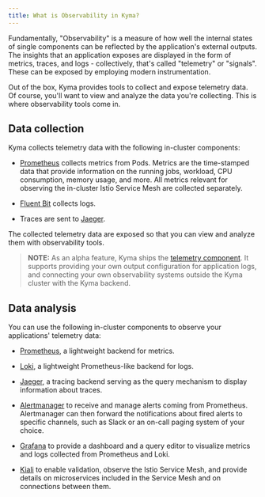 ```yaml
---
title: What is Observability in Kyma?
---
```


Fundamentally, "Observability" is a measure of how well the internal states of single components can be reflected by the application's external outputs. The insights that an application exposes are displayed in the form of metrics, traces, and logs - collectively, that's called "telemetry" or "signals". These can be exposed by employing modern instrumentation.

Out of the box, Kyma provides tools to collect and expose telemetry data. Of course, you'll want to view and analyze the data you're collecting. This is where observability tools come in.

## Data collection

Kyma collects telemetry data with the following in-cluster components:

- [Prometheus](https://prometheus.io/docs/introduction) collects metrics from Pods. Metrics are the time-stamped data that provide information on the running jobs, workload, CPU consumption, memory usage, and more. All metrics relevant for observing the in-cluster Istio Service Mesh are collected separately.

- [Fluent Bit](https://fluentbit.io/) collects logs.

- Traces are sent to [Jaeger](https://www.jaegertracing.io/docs).

The collected telemetry data are exposed so that you can view and analyze them with observability tools.

> **NOTE:** As an alpha feature, Kyma ships the [telemetry component](./obsv-04-telemetry-in-kyma.md). It supports providing your own output configuration for application logs, and connecting your own observability systems outside the Kyma cluster with the Kyma backend.

## Data analysis

You can use the following in-cluster components to observe your applications' telemetry data:

- [Prometheus](https://prometheus.io/docs/introduction), a lightweight backend for metrics.
- [Loki](https://github.com/grafana/loki), a lightweight Prometheus-like backend for logs.
- [Jaeger](https://www.jaegertracing.io/docs/), a tracing backend serving as the query mechanism to display information about traces.

- [Alertmanager](https://prometheus.io/docs/alerting/alertmanager/) to receive and manage alerts coming from Prometheus. Alertmanager can then forward the notifications about fired alerts to specific channels, such as Slack or an on-call paging system of your choice.
- [Grafana](https://grafana.com/docs/guides/getting_started/) to provide a dashboard and a query editor to visualize metrics and logs collected from Prometheus and Loki.
- [Kiali](https://www.kiali.io) to enable validation, observe the Istio Service Mesh, and provide details on microservices included in the Service Mesh and on connections between them.
